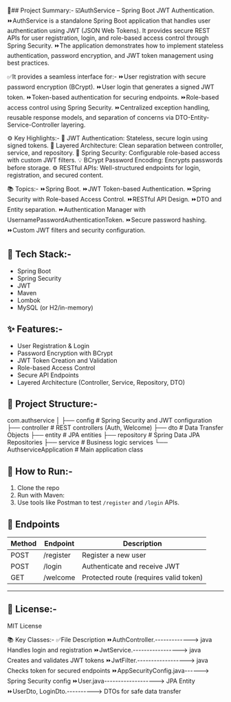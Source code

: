 🧾## Project Summary:- 
☑️AuthService – Spring Boot JWT Authentication.
⏩AuthService is a standalone Spring Boot application that handles user authentication using JWT (JSON Web Tokens). It provides secure REST APIs for user registration, login, and role-based access control through Spring Security.
⏩The application demonstrates how to implement stateless authentication, password encryption, and JWT token management using best practices.

✅It provides a seamless interface for:-
⏩User registration with secure password encryption (BCrypt).
⏩User login that generates a signed JWT token.
⏩Token-based authentication for securing endpoints.
⏩Role-based access control using Spring Security.
⏩Centralized exception handling, reusable response models, and separation of concerns via DTO-Entity-Service-Controller layering.

⚙️ Key Highlights:-
🔐 JWT Authentication: Stateless, secure login using signed tokens.
🧱 Layered Architecture: Clean separation between controller, service, and repository.
🔄 Spring Security: Configurable role-based access with custom JWT filters.
💡 BCrypt Password Encoding: Encrypts passwords before storage.
⚙️ RESTful APIs: Well-structured endpoints for login, registration, and secured content.

📚 Topics:-
⏩Spring Boot.
⏩JWT Token-based Authentication.
⏩Spring Security with Role-based Access Control.
⏩RESTful API Design.
⏩DTO and Entity separation.
⏩Authentication Manager with UsernamePasswordAuthenticationToken.
⏩Secure password hashing.
⏩Custom JWT filters and security configuration.

## 🔧 Tech Stack:-
- Spring Boot
- Spring Security
- JWT
- Maven
- Lombok
- MySQL (or H2/in-memory)

## ✨ Features:-
- User Registration & Login
- Password Encryption with BCrypt
- JWT Token Creation and Validation
- Role-based Access Control
- Secure API Endpoints
- Layered Architecture (Controller, Service, Repository, DTO)

## 📁 Project Structure:-
com.authservice
│
├── config # Spring Security and JWT configuration
├── controller # REST controllers (Auth, Welcome)
├── dto # Data Transfer Objects
├── entity # JPA entities
├── repository # Spring Data JPA Repositories
├── service # Business logic services
└── AuthserviceApplication # Main application class

## 🧪 How to Run:-
1. Clone the repo  
2. Run with Maven:
3. Use tools like Postman to test `/register` and `/login` APIs.
## 🚀 Endpoints
| Method | Endpoint     | Description        |
|--------|--------------|--------------------|
| POST   | /register    | Register a new user |
| POST   | /login       | Authenticate and receive JWT |
| GET    | /welcome     | Protected route (requires valid token) |
---
## 📜 License:-
MIT License

📚 Key Classes:-
✅File	Description
⏩AuthController.-------------> java	Handles login and registration
⏩JwtService.-----------------> java	Creates and validates JWT tokens
⏩JwtFilter.------------------> java	Checks token for secured endpoints
⏩AppSecurityConfig.java------>	Spring Security config
⏩User.java------------------->	JPA Entity
⏩UserDto, LoginDto.---------->	DTOs for safe data transfer
